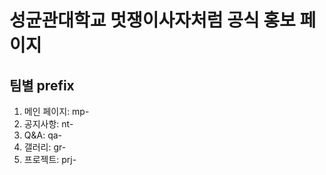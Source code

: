 # 성균관대학교 멋쟁이사자처럼 공식 홍보 페이지

## 팀별 prefix
1. 메인 페이지: mp-
2. 공지사항: nt-
3. Q&A: qa-
4. 갤러리: gr-
5. 프로젝트: prj-
